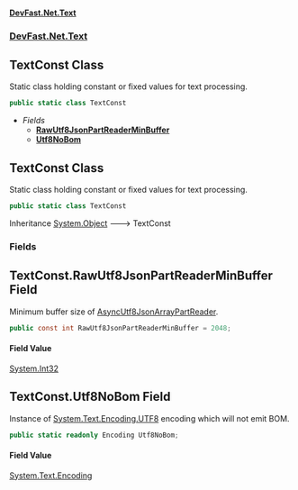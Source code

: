 #### [DevFast.Net.Text](index.md 'index')
### [DevFast.Net.Text](DevFast.Net.Text.md 'DevFast.Net.Text')

## TextConst Class

Static class holding constant or fixed values for text processing.

```csharp
public static class TextConst
```
- *Fields*
  - **[RawUtf8JsonPartReaderMinBuffer](DevFast.Net.Text.TextConst.md#DevFast.Net.Text.TextConst.RawUtf8JsonPartReaderMinBuffer 'DevFast.Net.Text.TextConst.RawUtf8JsonPartReaderMinBuffer')**
  - **[Utf8NoBom](DevFast.Net.Text.TextConst.md#DevFast.Net.Text.TextConst.Utf8NoBom 'DevFast.Net.Text.TextConst.Utf8NoBom')**

## TextConst Class

Static class holding constant or fixed values for text processing.

```csharp
public static class TextConst
```

Inheritance [System.Object](https://docs.microsoft.com/en-us/dotnet/api/System.Object 'System.Object') &#129106; TextConst
### Fields

<a name='DevFast.Net.Text.TextConst.RawUtf8JsonPartReaderMinBuffer'></a>

## TextConst.RawUtf8JsonPartReaderMinBuffer Field

Minimum buffer size of [AsyncUtf8JsonArrayPartReader](DevFast.Net.Text.Json.Utf8.AsyncUtf8JsonArrayPartReader.md 'DevFast.Net.Text.Json.Utf8.AsyncUtf8JsonArrayPartReader').

```csharp
public const int RawUtf8JsonPartReaderMinBuffer = 2048;
```

#### Field Value
[System.Int32](https://docs.microsoft.com/en-us/dotnet/api/System.Int32 'System.Int32')

<a name='DevFast.Net.Text.TextConst.Utf8NoBom'></a>

## TextConst.Utf8NoBom Field

Instance of [System.Text.Encoding.UTF8](https://docs.microsoft.com/en-us/dotnet/api/System.Text.Encoding.UTF8 'System.Text.Encoding.UTF8') encoding which will not emit BOM.

```csharp
public static readonly Encoding Utf8NoBom;
```

#### Field Value
[System.Text.Encoding](https://docs.microsoft.com/en-us/dotnet/api/System.Text.Encoding 'System.Text.Encoding')